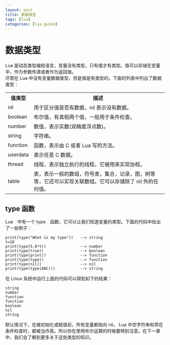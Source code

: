 ```yaml
---
layout: post
title: 数据类型
tags: [lua]
categories: [lua_guide]
---
```

# 数据类型  

Lua 是动态类型编程语言，变量没有类型，只有值才有类型。值可以存储在变量中，作为参数传递或者作为返回值。  
尽管在 Lua 中没有变量数据类型，但是值是有类型的。下面的列表中列出了数据类型： 
 
<table>
	<tr>
		<th>值类型</th>
		<th>描述</th>
	</tr>
	<tr>
		<td>nil</td>
		<td>用于区分值是否有数据，nil 表示没有数据。</td>
	</tr>
	<tr>
		<td>boolean</td>
		<td>布尔值，有真假两个值，一般用于条件检查。</td>
	</tr>
	<tr>
		<td>number</td>
		<td>数值，表示实数(双精度浮点数)。</td>
	</tr>
	<tr>
		<td>string</td>
		<td>字符串。</td>
	</tr>
	<tr>
		<td>function</td>
		<td>函数，表示由 C 或者 Lua 写的方法。</td>
	</tr>
	<tr>
		<td>userdata</td>
		<td>表示任意 C 数据。</td>
	</tr>
	<tr>
		<td>thread</td>
		<td>线程，表示独立执行的线程，它被用来实现协程。</td>
	</tr>
	<tr>
		<td>table</td>
		<td>表，表示一般的数组，符号表，集合，记录，图，树等等，它还可以实现关联数组。它可以存储除了 nil 外的任何值。</td>
	</tr>
</table> 
 
## type 函数  

Lua　中有一个 type　函数，它可以让我们知道变量的类型。下面的代码中给出了一些例子：　　

```
print(type("What is my type"))   --> string
t=10
print(type(5.8*t))               --> number
print(type(true))                --> boolean
print(type(print))               --> function
print(type(type))                --> function
print(type(nil))                 --> nil
print(type(type(ABC)))           --> string
```  

在 Linux 系统中运行上面的代码可以得到如下的结果：  

```
string
number
function
function
boolean
nil
string
```  

默认情况下，在被初始化或赋值前，所有变量都指向 nil。 Lua 中空字符串和零在条件检查时，都被当作真。所以你在使用布尔运算的时候要特别注意。在下一章中，我们会了解到更多关于这些类型的知识。
